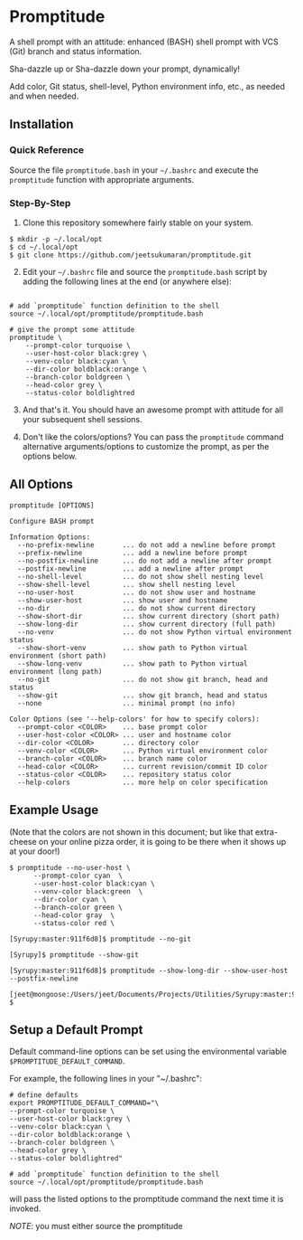 
# Promptitude

A shell prompt with an attitude: enhanced (BASH) shell prompt with VCS (Git) branch and status information.

Sha-dazzle up or Sha-dazzle down your prompt, dynamically!

Add color, Git status, shell-level, Python environment info, etc., as needed and when needed.

## Installation

### Quick Reference

Source the file `promptitude.bash` in your `~/.bashrc` and execute the ``promptitude`` function with appropriate arguments.

### Step-By-Step

1.  Clone this repository somewhere fairly stable on your system.

~~~
$ mkdir -p ~/.local/opt
$ cd ~/.local/opt
$ git clone https://github.com/jeetsukumaran/promptitude.git
~~~

2.  Edit your ``~/.bashrc`` file and source the `promptitude.bash` script by adding the following lines at the end (or anywhere else):

~~~

# add `promptitude` function definition to the shell
source ~/.local/opt/promptitude/promptitude.bash

# give the prompt some attitude
promptitude \
    --prompt-color turquoise \
    --user-host-color black:grey \
    --venv-color black:cyan \
    --dir-color boldblack:orange \
    --branch-color boldgreen \
    --head-color grey \
    --status-color boldlightred
~~~

3.  And that's it. You should have an awesome prompt with attitude for all your subsequent shell sessions.

4.  Don't like the colors/options? You can pass the ``promptitude`` command alternative arguments/options to customize the prompt, as per the options below.


## All Options

~~~
promptitude [OPTIONS]

Configure BASH prompt

Information Options:
  --no-prefix-newline       ... do not add a newline before prompt
  --prefix-newline          ... add a newline before prompt
  --no-postfix-newline      ... do not add a newline after prompt
  --postfix-newline         ... add a newline after prompt
  --no-shell-level          ... do not show shell nesting level
  --show-shell-level        ... show shell nesting level
  --no-user-host            ... do not show user and hostname
  --show-user-host          ... show user and hostname
  --no-dir                  ... do not show current directory
  --show-short-dir          ... show current directory (short path)
  --show-long-dir           ... show current directory (full path)
  --no-venv                 ... do not show Python virtual environment status
  --show-short-venv         ... show path to Python virtual environment (short path)
  --show-long-venv          ... show path to Python virtual environment (long path)
  --no-git                  ... do not show git branch, head and status
  --show-git                ... show git branch, head and status
  --none                    ... minimal prompt (no info)

Color Options (see '--help-colors' for how to specify colors):
  --prompt-color <COLOR>    ... base prompt color
  --user-host-color <COLOR> ... user and hostname color
  --dir-color <COLOR>       ... directory color
  --venv-color <COLOR>      ... Python virtual environment color
  --branch-color <COLOR>    ... branch name color
  --head-color <COLOR>      ... current revision/commit ID color
  --status-color <COLOR>    ... repository status color
  --help-colors             ... more help on color specification
~~~

## Example Usage

(Note that the colors are not shown in this document; but like that extra-cheese on your online pizza order, it is going to be there when it shows up at your door!)
~~~
$ promptitude --no-user-host \
      --prompt-color cyan  \
      --user-host-color black:cyan \
      --venv-color black:green  \
      --dir-color cyan \
      --branch-color green \
      --head-color gray  \
      --status-color red \

[Syrupy:master:911f6d8]$ promptitude --no-git

[Syrupy]$ promptitude --show-git

[Syrupy:master:911f6d8]$ promptitude --show-long-dir --show-user-host --postfix-newline

[jeet@mongoose:/Users/jeet/Documents/Projects/Utilities/Syrupy:master:911f6d8]
$
~~~

## Setup a Default Prompt

Default command-line options can be set using the environmental variable `$PROMPTITUDE_DEFAULT_COMMAND`.

For example, the following lines in your "~/.bashrc":
~~~
# define defaults
export PROMPTITUDE_DEFAULT_COMMAND="\
--prompt-color turquoise \
--user-host-color black:grey \
--venv-color black:cyan \
--dir-color boldblack:orange \
--branch-color boldgreen \
--head-color grey \
--status-color boldlightred"

# add `promptitude` function definition to the shell
source ~/.local/opt/promptitude/promptitude.bash
~~~

will pass the listed options to the promptitude command the next time it is
invoked.

*NOTE*: you must either source the promptitude

